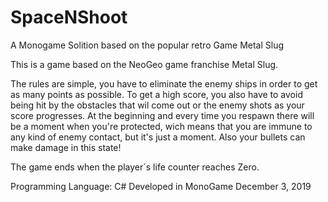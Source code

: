 # SpaceNShoot
A Monogame Solition based on the popular retro Game Metal Slug

This is a game based on the NeoGeo game franchise Metal Slug.

The rules are simple, you have to eliminate the enemy ships in order to get as many points as possible. To get a high score, you also have to avoid being hit by the obstacles that wil come out or the enemy shots as your score progresses.
At the beginning and every time you respawn there will be a moment when you're protected, wich means that you are immune to any kind of enemy contact, but it's just a moment. Also your bullets can make damage in this state!

The game ends when the player´s life counter reaches Zero.

Programming Language: C#
Developed in MonoGame
December 3, 2019
